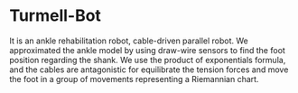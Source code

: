 # Turmell-Bot
It is an ankle rehabilitation robot, cable-driven parallel robot. We approximated the ankle model by using draw-wire sensors to find the foot position regarding the shank. We use the product of exponentials formula, and the cables are antagonistic for equilibrate the tension forces and move the foot in a group of movements representing a Riemannian chart. 

